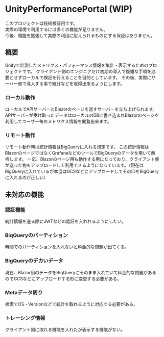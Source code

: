 # UnityPerformancePortal (WIP)
このプロジェクトは技術検証用です。  
実際の環境で利用するには多くの機能が足りません。  
今後、機能を拡張して実際の利用に耐えられるものにする保証はありません。

## 概要
Unityで計測したメトリクス・パフォーマンス情報を集計・表示するためのプロジェクトです。
クライアント側のエンジニアだけ初期の導入で複雑な手順を必要とせずローカルで検証を行えることを目的としています。
その後、実際にサーバー側で導入する事で統計などを取得出来るようにします。

### ローカル動作
ローカルでAPIサーバーとBlazorのページを返すサーバーを立ち上げられます。
APIサーバーが受け取ったデータはローカルのDBに書き込まれBlazorのページを利用してユーザー毎のメトリクス情報を閲覧出来ます。

### リモート動作
リモート動作時は統計情報はBigQueryに入れる想定です。
この統計情報はBlazorのページではなくGrafanaなどのツールでBigQueryのデータを用いて解析します。
一応、Blazorのページ用も動作する用になっており、クライアント側が送った物もアップロードして利用できるようになっています。（現在はBigQueryに入れているが本当はGCSなどにアップロードしてそのIDをBigQueryに入れるのが正しい）

## 未対応の機能
### 認証機能
統計情報を送る際にJWTなどの認証を入れれるようにしたい。

### BiqQueryのパーティション
時間でのパーティションを入れないと料金的な問題が出てくる。

### BigQueryのデカいデータ
現在、Blazor用のデータをBiqQueryにそのまま入れていて料金的な問題があるのでGCSなどにアップロードする形に変更する必要がある。

### Metaデータ周り
検索でOS・Versionなどで統計を取れるように対応する必要がある。

### トレーシング情報
クライアント側に取れる機能を入れたが表示する機能がない。


